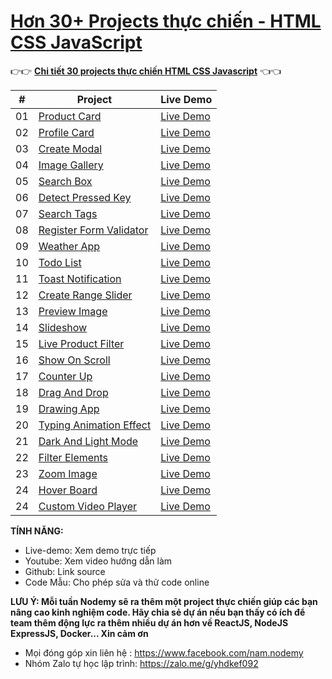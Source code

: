 # [Hơn 30+ Projects thực chiến - HTML CSS JavaScript](https://www.nodemy.vn/projects-html-css-js)

👉👉 **[Chi tiết 30 projects thực chiến HTML CSS Javascript](https://www.nodemy.vn/projects-html-css-js)** 👈👈

|  #  | Project                                                                                                                | Live Demo                                                                        |
| :-: | ---------------------------------------------------------------------------------------------------------------------- | -------------------------------------------------------------------------------- |
| 01  | [Product Card](https://github.com/namndwebdev/html-css-js-thuc-chien/tree/main/Product%20Card)                               | [Live Demo](https://www.nodemy.vn/projects/html-css-js/product-card/)               |
| 02  | [Profile Card](https://github.com/namndwebdev/html-css-js-thuc-chien/tree/main/Profile%20Card)                               | [Live Demo](https://www.nodemy.vn/projects/html-css-js/profile-card/)               |
| 03  | [Create Modal](https://github.com/namndwebdev/html-css-js-thuc-chien/tree/main/Create%20Modal)                         | [Live Demo](https://www.nodemy.vn/projects/html-css-js/create-modal/)            |
| 04  | [Image Gallery](https://github.com/namndwebdev/html-css-js-thuc-chien/tree/main/Image%20Gallery)                               | [Live Demo](https://www.nodemy.vn/projects/html-css-js/image-gallery/)               |
| 05  | [Search Box](https://github.com/namndwebdev/html-css-js-thuc-chien/tree/main/Search%20Box)                             | [Live Demo](https://www.nodemy.vn/projects/html-css-js/search-box/)              |
| 06  | [Detect Pressed Key](https://github.com/namndwebdev/html-css-js-thuc-chien/tree/main/Detect%20Pressed%20Key)           | [Live Demo](https://www.nodemy.vn/projects/html-css-js/detect-pressed-key/)      |
| 07  | [Search Tags](https://github.com/namndwebdev/html-css-js-thuc-chien/tree/main/Search%20Tags)                           | [Live Demo](https://www.nodemy.vn/projects/html-css-js/search-tags/)             |
| 08  | [Register Form Validator](https://github.com/namndwebdev/html-css-js-thuc-chien/tree/main/Register%20Form%20Validator) | [Live Demo](https://www.nodemy.vn/projects/html-css-js/register-form-validator/) |
| 09  | [Weather App](https://github.com/namndwebdev/html-css-js-thuc-chien/tree/main/Weather%20App)                           | [Live Demo](https://www.nodemy.vn/projects/html-css-js/weather-app/)             |
| 10  | [Todo List](https://github.com/namndwebdev/html-css-js-thuc-chien/tree/main/Todo%20List)                               | [Live Demo](https://www.nodemy.vn/projects/html-css-js/todo-list/)               |
| 11  | [Toast Notification](https://github.com/namndwebdev/html-css-js-thuc-chien/tree/main/Toast%20Notification)                               | [Live Demo](https://www.nodemy.vn/projects/html-css-js/toast-notification/)               |
| 12  | [Create Range Slider](https://github.com/namndwebdev/html-css-js-thuc-chien/tree/main/Create%20Range%20Slider)         | [Live Demo](https://www.nodemy.vn/projects/html-css-js/create-range-slider/)     |
| 13  | [Preview Image](https://github.com/namndwebdev/html-css-js-thuc-chien/tree/main/Preview%20Image)                               | [Live Demo](https://www.nodemy.vn/projects/html-css-js/preview-image/)               |
| 14  | [Slideshow](https://github.com/namndwebdev/html-css-js-thuc-chien/tree/main/Slideshow)                                 | [Live Demo](https://www.nodemy.vn/projects/html-css-js/slideshow/)               |
| 15  | [Live Product Filter](https://github.com/namndwebdev/html-css-js-thuc-chien/tree/main/Live%20Product%20Filter)         | [Live Demo](https://www.nodemy.vn/projects/html-css-js/live-product-filter/)     |
| 16  | [Show On Scroll](https://github.com/namndwebdev/html-css-js-thuc-chien/tree/main/Show%20On%20Scroll)                               | [Live Demo](https://www.nodemy.vn/projects/html-css-js/show-on-scroll/)               |
| 17  | [Counter Up](https://github.com/namndwebdev/html-css-js-thuc-chien/tree/main/Counter%20Up)                               | [Live Demo](https://www.nodemy.vn/projects/html-css-js/counter-up/)               |
| 18  | [Drag And Drop](https://github.com/namndwebdev/html-css-js-thuc-chien/tree/main/Drag%20And%20Drop)                               | [Live Demo](https://www.nodemy.vn/projects/html-css-js/drag-and-drop/)               |
| 19  | [Drawing App](https://github.com/namndwebdev/html-css-js-thuc-chien/tree/main/Drawing%20App)                               | [Live Demo](https://www.nodemy.vn/projects/html-css-js/drawing-app/)               |
| 20  | [Typing Animation Effect](https://github.com/namndwebdev/html-css-js-thuc-chien/tree/main/Typing%20Animation%20Effect)                               | [Live Demo](https://www.nodemy.vn/projects/html-css-js/typing-animation-effect/)               |
| 21  | [Dark And Light Mode](https://github.com/namndwebdev/html-css-js-thuc-chien/tree/main/Dark%20And%20Light%20Mode)                               | [Live Demo](https://www.nodemy.vn/projects/html-css-js/dark-and-light-mode/)               |
| 22  | [Filter Elements](https://github.com/namndwebdev/html-css-js-thuc-chien/tree/main/Filter%20Elements)                               | [Live Demo](https://www.nodemy.vn/projects/html-css-js/filter-elements/)               |
| 23  | [Zoom Image](https://github.com/namndwebdev/html-css-js-thuc-chien/tree/main/Zoom%20Image)                               | [Live Demo](https://www.nodemy.vn/projects/html-css-js/zoom-image/)               |
| 24  | [Hover Board](https://github.com/namndwebdev/html-css-js-thuc-chien/tree/main/Hover%20Board)                               | [Live Demo](https://www.nodemy.vn/projects/html-css-js/hover-board/)               |
| 24  | [Custom Video Player](https://github.com/namndwebdev/html-css-js-thuc-chien/tree/main/Hover%20Board)                               | [Live Demo](https://www.nodemy.vn/projects/html-css-js/hover-board/)               |


**TÍNH NĂNG:**

- Live-demo: Xem demo trực tiếp
- Youtube: Xem video hướng dẫn làm
- Github: Link source
- Code Mẫu: Cho phép sửa và thử code online

**LƯU Ý: Mỗi tuần Nodemy sẽ ra thêm một project thực chiến giúp các bạn nâng cao kinh nghiệm code. Hãy chia sẻ dự án nếu bạn thấy có ích để team thêm động lực ra thêm nhiều dự án hơn về ReactJS, NodeJS ExpressJS, Docker... Xin cảm ơn**

- Mọi đóng góp xin liên hệ : https://www.facebook.com/nam.nodemy
- Nhóm Zalo tự học lập trình: https://zalo.me/g/yhdkef092
